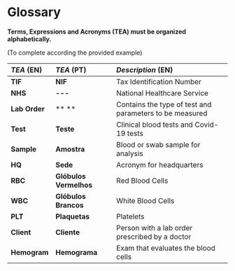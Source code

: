 # Glossary

**Terms, Expressions and Acronyms (TEA) must be organized alphabetically.**

(To complete according the provided example)

| **_TEA_** (EN)  | **_TEA_** (PT) | **_Description_** (EN)                                           |                                       
|:------------------------|:-----------------|:--------------------------------------------|
| **TIF** | **NIF** | Tax Identification Number |
| **NHS** | **---** | National Healthcare Service |
| **Lab Order** | ** ** | Contains the type of test and parameters to be measured |
| **Test** | **Teste** | Clinical blood tests and Covid-19 tests |
| **Sample** | **Amostra** | Blood or swab sample for analysis |
| **HQ** | **Sede** | Acronym for headquarters |
| **RBC** | **Glóbulos Vermelhos** | Red Blood Cells |
| **WBC** | **Glóbulos Brancos** | White Blood Cells |
| **PLT** | **Plaquetas** | Platelets |
| **Client** | **Cliente** | Person with a lab order prescribed by a doctor |
| **Hemogram** | **Hemograma** | Exam that evaluates the blood cells |







